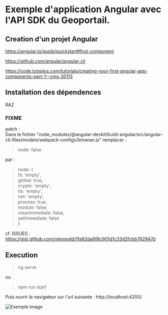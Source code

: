 # Exemple d'application Angular avec l'API SDK du Geoportail.

## Creation d'un projet Angular

https://angular.io/guide/quickstart#first-component

https://github.com/angular/angular-cli

https://code.tutsplus.com/tutorials/creating-your-first-angular-app-components-part-1--cms-30113

## Installation des dépendences

RAZ

### FIXME

patch :  
Dans le fichier "node_modules/@angular-devkit/build-angular/src/angular-cli-files/models/webpack-configs/browser.js" remplacer :
>node: false  

par :  
   >node: {  
            fs: 'empty',  
            global: true,  
            crypto: 'empty',  
            tls: 'empty',  
            net: 'empty',  
            process: true,  
            module: false,  
            clearImmediate: false,  
            setImmediate: false  
        }

cf. ISSUES : https://gist.github.com/niespodd/1fa82da6f8c901d1c33d2fcbb762947d

## Execution

> ng serve

ou

> npm run start

Puis ouvrir le navigateur sur l'url suivante : http://localhost:4200/

![Exemple Image](exemple.png)
